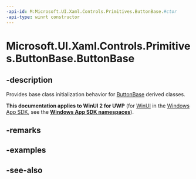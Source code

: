 ```yaml
---
-api-id: M:Microsoft.UI.Xaml.Controls.Primitives.ButtonBase.#ctor
-api-type: winrt constructor
---
```


<!-- Method syntax
protected ButtonBase()
-->

# Microsoft.UI.Xaml.Controls.Primitives.ButtonBase.ButtonBase

## -description
Provides base class initialization behavior for [ButtonBase](buttonbase.md) derived classes.

**This documentation applies to WinUI 2 for UWP** (for [WinUI](/windows/apps/winui/winui3/) in the [Windows App SDK](/windows/apps/windows-app-sdk/), see the **[Windows App SDK namespaces](/windows/windows-app-sdk/api/winrt/)**).

## -remarks

## -examples

## -see-also
